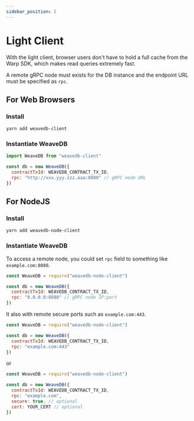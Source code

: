 ```yaml
---
sidebar_position: 2
---
```

# Light Client

With the light client, browser users don't have to hold a full cache from the Warp SDK, which makes read queries extremely fast.

A remote gRPC node must exists for the DB instance and the endpoint URL must be specified as `rpc`.

## For Web Browsers

### Install

```bash
yarn add weavedb-client
```

### Instantiate WeaveDB

```js
import WeaveDB from "weavedb-client"

const db = new WeaveDB({
  contractTxId: WEAVEDB_CONTRACT_TX_ID,
  rpc: "http://xxx.yyy.zzz.aaa:8080" // gRPC node URL
})
```

## For NodeJS

### Install

```bash
yarn add weavedb-node-client
```

### Instantiate WeaveDB

To access a remote node, you could set `rpc` field to something like `example.com:8080`.

```js
const WeaveDB = require("weavedb-node-client")

const db = new WeaveDB({
  contractTxId: WEAVEDB_CONTRACT_TX_ID,
  rpc: "0.0.0.0:8080" // gRPC node IP:port
})
```

It also with remote secure ports such as `example.com:443`.

```js
const WeaveDB = require("weavedb-node-client")

const db = new WeaveDB({
  contractTxId: WEAVEDB_CONTRACT_TX_ID,
  rpc: "example.com:443"
})
```

or


```js
const WeaveDB = require("weavedb-node-client")

const db = new WeaveDB({
  contractTxId: WEAVEDB_CONTRACT_TX_ID,
  rpc: "example.com",
  secure: true, // optional
  cert: YOUR_CERT // optional
})
```

